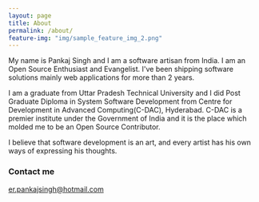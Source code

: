 ```yaml
---
layout: page
title: About
permalink: /about/
feature-img: "img/sample_feature_img_2.png"
---
```


My name is Pankaj Singh and I am a software artisan from India. I am an Open Source Enthusiast and Evangelist. I've been shipping software solutions mainly web applications for more than 2 years.

I am a graduate from Uttar Pradesh Technical University and I did Post Graduate Diploma in System Software Development from Centre for Development in Advanced Computing(C-DAC), Hyderabad. C-DAC is a premier institute under the Government of India and it is the place which molded me to be an Open Source Contributor. 

I believe that software development is an art, and every artist has his own ways of expressing his thoughts.


### Contact me
[er.pankajsingh@hotmail.com](mailto:er.pankajsingh@hotmail.com)